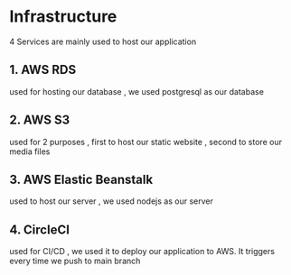 # Infrastructure

4 Services are mainly used to host our application

## 1. AWS RDS

used for hosting our database , we used postgresql as our database

## 2. AWS S3

used for 2 purposes , first to host our static website , second to store our media files
## 3. AWS Elastic Beanstalk

used to host our server , we used nodejs as our server

## 4. CircleCI

used for CI/CD , we used it to deploy our application to AWS. It triggers every time we push to main branch
